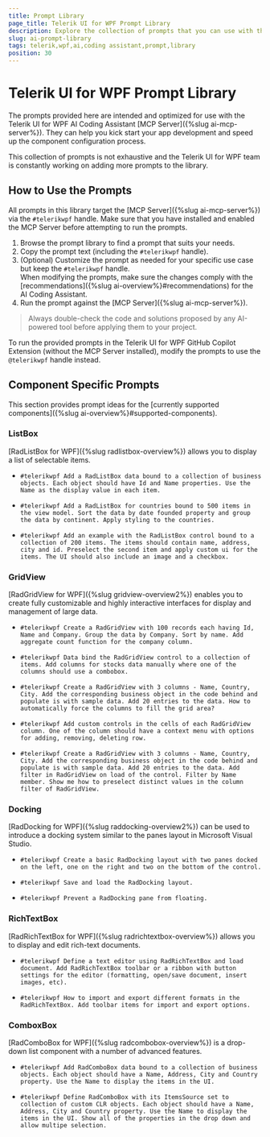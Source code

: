 ```yaml
---
title: Prompt Library
page_title: Telerik UI for WPF Prompt Library
description: Explore the collection of prompts that you can use with the Telerik UI for WPF AI Coding Assistant.
slug: ai-prompt-library
tags: telerik,wpf,ai,coding assistant,prompt,library
position: 30
---
```


# Telerik UI for WPF Prompt Library

The prompts provided here are intended and optimized for use with the Telerik UI for WPF AI Coding Assistant [MCP Server]({%slug ai-mcp-server%}). They can help you kick start your app development and speed up the component configuration process.

This collection of prompts is not exhaustive and the Telerik UI for WPF team is constantly working on adding more prompts to the library.

## How to Use the Prompts

All prompts in this library target the [MCP Server]({%slug ai-mcp-server%}) via the `#telerikwpf` handle. Make sure that you have installed and enabled the MCP Server before attempting to run the prompts.

1. Browse the prompt library to find a prompt that suits your needs.
2. Copy the prompt text (including the `#telerikwpf` handle).
3. (Optional) Customize the prompt as needed for your specific use case but keep the `#telerikwpf` handle.<br/>When modifying the prompts, make sure the changes comply with the [recommendations]({%slug ai-overview%}#recommendations) for the AI Coding Assistant.
4. Run the prompt against the [MCP Server]({%slug ai-mcp-server%}).

>Always double-check the code and solutions proposed by any AI-powered tool before applying them to your project.

To run the provided prompts in the Telerik UI for WPF GitHub Copilot Extension (without the MCP Server installed), modify the prompts to use the `@telerikwpf` handle instead.

## Component Specific Prompts

This section provides prompt ideas for the [currently supported components]({%slug ai-overview%}#supported-components).

### ListBox

[RadListBox for WPF]({%slug radlistbox-overview%}) allows you to display a list of selectable items.

* `#telerikwpf Add a RadListBox data bound to a collection of business objects. Each object should have Id and Name properties. Use the Name as the display value in each item.`

* `#telerikwpf Add a RadListBox for countries bound to 500 items in the view model. Sort the data by date founded property and group the data by continent. Apply styling to the countries.`

* `#telerikwpf Add an example with the RadListBox control bound to a collection of 200 items. The items should contain name, address, city and id. Preselect the second item and apply custom ui for the items. The UI should also include an image and a checkbox.`

### GridView

[RadGridView for WPF]({%slug gridview-overview2%}) enables you to create fully customizable and highly interactive interfaces for display and management of large data.

* `#telerikwpf Create a RadGridView with 100 records each having Id, Name and Company. Group the data by Company. Sort by name. Add aggregate count function for the company column.`

* `#telerikwpf Data bind the RadGridView control to a collection of items. Add columns for stocks data manually where one of the columns should use a combobox.`

* `#telerikwpf Create a RadGridView with 3 columns - Name, Country, City. Add the corresponding business object in the code behind and populate is with sample data. Add 20 entries to the data. How to automatically force the columns to fill the grid area?`

* `#telerikwpf Add custom controls in the cells of each RadGridView column. One of the column should have a context menu with options for adding, removing, deleting row.`

* `#telerikwpf Create a RadGridView with 3 columns - Name, Country, City. Add the corresponding business object in the code behind and populate is with sample data. Add 20 entries to the data. Add filter in RadGridView on load of the control. Filter by Name member. Show me how to preselect distinct values in the column filter of RadGridView.`

### Docking

[RadDocking for WPF]({%slug raddocking-overview2%}) can be used to introduce a docking system similar to the panes layout in Microsoft Visual Studio.

* `#telerikwpf Create a basic RadDocking layout with two panes docked on the left, one on the right and two on the bottom of the control.`

* `#telerikwpf Save and load the RadDocking layout.`

* `#telerikwpf Prevent a RadDocking pane from floating.`

### RichTextBox 

[RadRichTextBox for WPF]({%slug radrichtextbox-overview%}) allows you to display and edit rich-text documents.

* `#telerikwpf Define a text editor using RadRichTextBox and load document. Add RadRichTextBox toolbar or a ribbon with button settings for the editor (formatting, open/save document, insert images, etc).`

* `#telerikwpf How to import and export different formats in the RadRichTextBox. Add toolbar items for import and export options.`

### ComboxBox

[RadComboBox for WPF]({%slug radcombobox-overview%}) is a drop-down list component with a number of advanced features.

* `#telerikwpf Add RadComboBox data bound to a collection of business objects. Each object should have a Name, Address, City and Country property. Use the Name to display the items in the UI.`

* `#telerikwpf Define RadComboBox with its ItemsSource set to collection of custom CLR objects. Each object should have a Name, Address, City and Country property. Use the Name to display the items in the UI. Show all of the properties in the drop down and allow multipe selection.`
